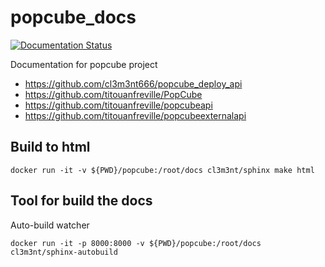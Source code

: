# popcube_docs

[![Documentation Status](https://readthedocs.org/projects/popcube-docs/badge/?version=latest)](http://popcube-docs.readthedocs.io/fr/latest/?badge=latest)


Documentation for popcube project

 * https://github.com/cl3m3nt666/popcube_deploy_api
 * https://github.com/titouanfreville/PopCube
 * https://github.com/titouanfreville/popcubeapi
 * https://github.com/titouanfreville/popcubeexternalapi


## Build to html

```
docker run -it -v ${PWD}/popcube:/root/docs cl3m3nt/sphinx make html
```

## Tool for build the docs

Auto-build watcher
```
docker run -it -p 8000:8000 -v ${PWD}/popcube:/root/docs cl3m3nt/sphinx-autobuild
```
